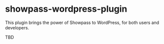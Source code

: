 # showpass-wordpress-plugin
This plugin brings the power of Showpass to WordPress, for both users and developers.

TBD

